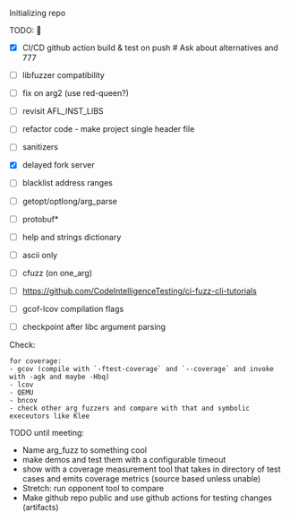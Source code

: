 Initializing repo

TODO:
👑
- [x] CI/CD github action build & test on push # Ask about alternatives and 777
- [ ] libfuzzer compatibility
- [ ] fix on arg2 (use red-queen?)
- [ ] revisit AFL_INST_LIBS


- [ ] refactor code - make project single header file
- [ ] sanitizers
- [x] delayed fork server
- [ ] blacklist address ranges
- [ ] getopt/optlong/arg_parse
- [ ] protobuf*
- [ ] help and strings dictionary
- [ ] ascii only
- [ ] cfuzz (on one_arg)
- [ ] https://github.com/CodeIntelligenceTesting/ci-fuzz-cli-tutorials
- [ ] gcof-lcov compilation flags
- [ ] checkpoint after libc argument parsing

Check:

    for coverage:
    - gcov (compile with `-ftest-coverage` and `--coverage` and invoke with -agk and maybe -Hbq)
    - lcov
    - QEMU
    - bncov
    - check other arg fuzzers and compare with that and symbolic execeutors like Klee


TODO until meeting:
- Name arg_fuzz to something cool
- make demos and test them with a configurable timeout
- show with a coverage measurement tool that takes in directory of test cases and emits coverage metrics (source based unless unable)
- Stretch: run opponent tool to compare
- Make github repo public and use github actions for testing changes (artifacts)